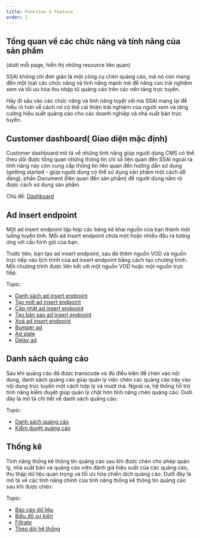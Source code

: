 ```yaml
---
title: Function & Feature
order: 1
---
```


## Tổng quan về các chức năng và tính năng của sản phẩm
(dưới mỗi page, hiển thị những resource liên quan)

SSAI không chỉ đơn giản là một công cụ chèn quảng cáo, mà nó còn mang đến một loạt các chức năng và tính năng mạnh mẽ để nâng cao trải nghiệm xem và tối ưu hóa thu nhập từ quảng cáo trên các nền tảng trực tuyến.

Hãy đi sâu vào các chức năng và tính năng tuyệt vời mà SSAI mang lại để hiểu rõ hơn về cách nó có thể cải thiện trải nghiệm của người xem và tăng cường hiệu suất quảng cáo cho các doanh nghiệp và nhà xuất bản trực tuyến.
## Customer dashboard( Giao diện mặc định)
Customer dashboard mô tả về những tính năng giúp người dùng CMS có thể theo dõi được tổng quan những thông tin chỉ số liên quan đến SSAI ngoài ra tính năng này còn cung cấp thông tin liên quan đến hướng dẫn sử dụng (getting started - giúp người dùng có thể sử dụng sản phẩm một cách dễ dàng), phần Document (liên quan đến sản phẩm) để người dùng nắm rõ được cách sử dụng sản phẩm.

Chủ đề:  [Dashboard](../05-user-guide/1-customer-dashboard.md)

## Ad insert endpoint
Một ad insert endpoint tập hợp các bảng kê khai nguồn của bạn thành một luồng tuyến tính. Mỗi ad insert endpoint chứa một hoặc nhiều đầu ra tương ứng với cấu hình gói của bạn.

Trước tiên, bạn tạo ad insert endpoint, sau đó thêm nguồn VOD và nguồn trực tiếp vào lịch trình của ad insert endpoint bằng cách tạo chương trình. Mỗi chương trình được liên kết với một nguồn VOD hoặc một nguồn trực tiếp.

Topic:
* [Danh sách ad insert endpoint](../05-user-guide/2-ad-insert-endpoint/a-view-list.md)
* [Tạo mới ad insert endpoint](../05-user-guide/2-ad-insert-endpoint/b-create.md)
* [Cập nhật ad insert endpoint](../05-user-guide/2-ad-insert-endpoint/c-edit.md)
* [Tạo bản sao ad insert endpoint](../05-user-guide/2-ad-insert-endpoint/d-duplicate.md)
* [Xoá ad insert endpoint](../05-user-guide/2-ad-insert-endpoint/e-delete.md)
* [Bumper ad](../05-user-guide/2-ad-insert-endpoint/f-bumper-ad.md)
* [Ad slate](../05-user-guide/2-ad-insert-endpoint/g-ad-slate.md)
* [Delay ad](../05-user-guide/2-ad-insert-endpoint/h-delay.md)


## Danh sách quảng cáo

Sau khi quảng cáo đã được transcode và đủ điều kiện để chèn vào nội dung, danh sách quảng cáo giúp quản lý việc chèn các quảng cáo này vào nội dung trực tuyến một cách hợp lý và mượt mà. Ngoài ra, hệ thống hỗ trợ tính năng kiểm duyệt giúp quản lý chặt hơn tính năng chèn quảng cáo. Dưới đây là mô tả chi tiết về danh sách quảng cáo:

Topic:
* [Danh sách quảng cáo](../05-user-guide/3-ads-list/a-ads-list.md)
* [Kiểm duyệt quảng cáo](../05-user-guide/3-ads-list/b-approval.md)
## Thống kê
Tính năng thống kê thông tin quảng cáo sau khi được chèn cho phép quản lý, nhà xuất bản và quảng cáo viên đánh giá hiệu suất của các quảng cáo, thu thập dữ liệu quan trọng và tối ưu hóa chiến dịch quảng cáo. Dưới đây là mô tả về các tính năng chính của tính năng thống kê thông tin quảng cáo sau khi được chèn:

Topic:
* [Báo cáo dữ liệu](../05-user-guide/4-statistic/b-data-report.md)
* [Biểu đồ sự kiện](../05-user-guide/4-statistic/c-event-chart/a-by-endpoint.md)
* [Fillrate](../05-user-guide//4-statistic/d-fillrate.md)
* [Theo dõi hệ thống](../05-user-guide/4-statistic/f-monitor-system.md)